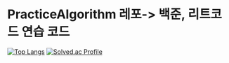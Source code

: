 # PracticeAlgorithm 레포-> 백준, 리트코드 연습 코드
[![Top Langs](https://github-readme-stats.vercel.app/api/top-langs/?username=alinghi&layout=compact)](https://github.com/anuraghazra/github-readme-stats)
[![Solved.ac Profile](http://mazassumnida.wtf/api/v2/generate_badge?boj=alinghi)](https://solved.ac/alinghi) <!-- Thx to SkyLightQP -->
